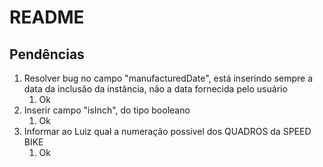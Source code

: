 # README

## Pendências

1. Resolver bug no campo "manufacturedDate", está inserindo sempre a data da inclusão da instância, não a data fornecida pelo usuário
   1. Ok
2. Inserir campo "isInch", do tipo booleano
   1. Ok 
3. Informar ao Luiz qual a numeração possível dos QUADROS da SPEED BIKE
   1. Ok 
